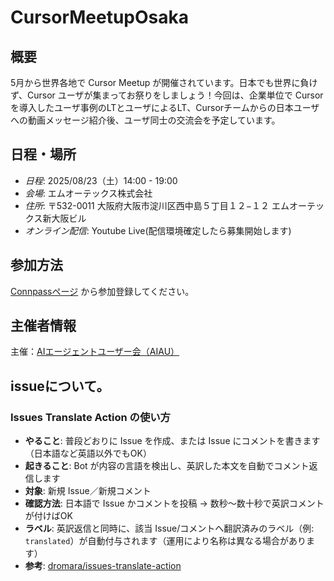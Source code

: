 # CursorMeetupOsaka

## 概要

5月から世界各地で Cursor Meetup が開催されています。日本でも世界に負けず、Cursor ユーザが集まってお祭りをしましょう！今回は、企業単位で Cursor を導入したユーザ事例のLTとユーザによるLT、Cursorチームからの日本ユーザへの動画メッセージ紹介後、ユーザ同士の交流会を予定しています。

## 日程・場所
- *日程*: 2025/08/23（土）14:00 - 19:00
- *会場*: エムオーテックス株式会社
- *住所*: 〒532-0011 大阪府大阪市淀川区西中島５丁目１２−１２ エムオーテックス新大阪ビル
- *オンライン配信*: Youtube Live(配信環境確定したら募集開始します)

## 参加方法
[Connpassページ](https://aiau.connpass.com/event/363025/) から参加登録してください。

## 主催者情報

主催：[AIエージェントユーザー会（AIAU）](https://discord.gg/GatQE7wGvK)


## issueについて。

### Issues Translate Action の使い方

- **やること**: 普段どおりに Issue を作成、または Issue にコメントを書きます（日本語など英語以外でもOK）
- **起きること**: Bot が内容の言語を検出し、英訳した本文を自動でコメント返信します
- **対象**: 新規 Issue／新規コメント
- **確認方法**: 日本語で Issue かコメントを投稿 → 数秒〜数十秒で英訳コメントが付けばOK
- **ラベル**: 英訳返信と同時に、該当 Issue/コメントへ翻訳済みのラベル（例: `translated`）が自動付与されます（運用により名称は異なる場合があります）
- **参考**: [dromara/issues-translate-action](https://github.com/dromara/issues-translate-action)
